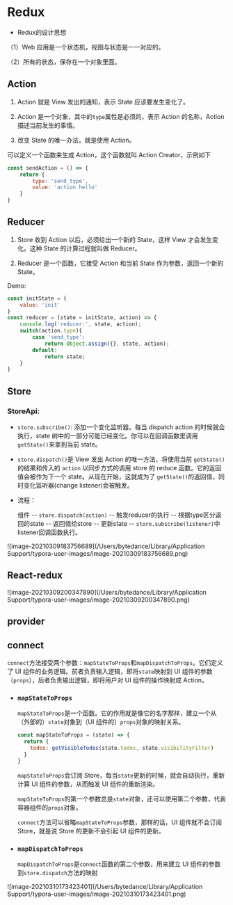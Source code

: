 # Redux

+ Redux的设计思想

（1）Web 应用是一个状态机，视图与状态是一一对应的。

（2）所有的状态，保存在一个对象里面。



## Action

1. Action 就是 View 发出的通知，表示 State 应该要发生变化了。

2. Action 是一个对象，其中的`type`属性是必须的，表示 Action 的名称，Action 描述当前发生的事情。

3. 改变 State 的唯一办法，就是使用 Action。

可以定义一个函数来生成 Action，这个函数就叫 Action Creator，示例如下

```javascript
const sendAction = () => {
    return {
        type: 'send_type',
        value: 'action hello'
    }
}
```



## Reducer

1. Store 收到 Action 以后，必须给出一个新的 State，这样 View 才会发生变化。这种 State 的计算过程就叫做 Reducer。

2. Reducer 是一个函数，它接受 Action 和当前 State 作为参数，返回一个新的 State。

Demo:

```javascript
const initState = {
    value: 'init'
}
const reducer = (state = initState, action) => {
    console.log('reducer:', state, action);
    switch(action.type){
        case 'send_type':
            return Object.assign({}, state, action);
        default:
            return state;
    }
}
```



## Store

### StoreApi:

+ `store.subscribe()`: 添加一个变化监听器。每当 dispatch action 的时候就会执行，state 树中的一部分可能已经变化。你可以在回调函数里调用`getState()`来拿到当前 state。

+ `store.dispatch()`是 View 发出 Action 的唯一方法，将使用当前 `getState()`的结果和传入的 `action` 以同步方式的调用 store 的 reduce 函数。它的返回值会被作为下一个 state。从现在开始，这就成为了 `getState()`的返回值，同时变化监听器(change listener)会被触发。

  > 

+ 流程：

  组件 -- `store.dispatch(action)` -- 触发reducer的执行 -- 根据type区分返回的state -- 返回值给store -- 更新state -- `store.subscribe(listener)`中listener回调函数执行。

![image-20210309183756689](/Users/bytedance/Library/Application Support/typora-user-images/image-20210309183756689.png)



## React-redux

![image-20210309200347890](/Users/bytedance/Library/Application Support/typora-user-images/image-20210309200347890.png)



## provider



## connect

`connect`方法接受两个参数：`mapStateToProps`和`mapDispatchToProps`。它们定义了 UI 组件的业务逻辑。前者负责输入逻辑，即将`state`映射到 UI 组件的参数（`props`），后者负责输出逻辑，即将用户对 UI 组件的操作映射成 Action。

- ### `mapStateToProps`

  `mapStateToProps`是一个函数。它的作用就是像它的名字那样，建立一个从（外部的）`state`对象到（UI 组件的）`props`对象的映射关系。

  ```javascript
  const mapStateToProps = (state) => {
    return {
      todos: getVisibleTodos(state.todos, state.visibilityFilter)
    }
  }
  ```

  `mapStateToProps`会订阅 Store，每当`state`更新的时候，就会自动执行，重新计算 UI 组件的参数，从而触发 UI 组件的重新渲染。

  `mapStateToProps`的第一个参数总是`state`对象，还可以使用第二个参数，代表容器组件的`props`对象。

  `connect`方法可以省略`mapStateToProps`参数，那样的话，UI 组件就不会订阅Store，就是说 Store 的更新不会引起 UI 组件的更新。

  

- ### `mapDispatchToProps`

  `mapDispatchToProps`是`connect`函数的第二个参数，用来建立 UI 组件的参数到`store.dispatch`方法的映射

![image-20210310173423401](/Users/bytedance/Library/Application Support/typora-user-images/image-20210310173423401.png)







